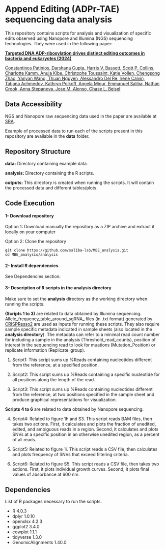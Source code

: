 # Append Editing (ADPr-TAE) sequencing data analysis
This repository contains scripts for analysis and visualization of specific edits observed using Nanopore and Illumina (NGS) sequencing technologies. They were used in the following paper:

[**Targeted DNA ADP-ribosylation drives distinct editing outcomes in bacteria and eukaryotes (2024)**](https://www.helmholtz-hiri.de/en/research/organisation/teams/team/rna-synthetic-biology/)

[Constantinos Patinios, Darshana Gupta, Harris V. Bassett, Scott P. Collins, Charlotte Kamm, Anuja Kibe, Christophe Toussaint, Katie Vollen, Chengsong Zhao, Yanyan Wang, Thuan Nguyen, Alessandro Del Re, Irene Calvin, Tatjana Achmedov, Kathryn Polkoff, Angela Migur, Emmanuel Saliba, Nathan Crook, Anna Stepanova, Jose M. Alonso, Chase L. Beisel](https://www.helmholtz-hiri.de/en/research/organisation/teams/team/rna-synthetic-biology/)

## Data Accessibility
NGS and Nanopore raw sequencing data used in the paper are available at [SRA](https://www.ncbi.nlm.nih.gov/sra).

Example of processed data to run each of the scripts present in this repository are available in the **data** folder.

## Repository Structure
**data:** Directory containing example data.

**analysis:** Directory containing the R scripts.

**outputs:** This directory is created when running the scripts. It will contain the processed data and different tables/plots.

## Code Execution
#### 1- Download repository
Option 1: Download manually the repository as a ZIP archive and extract it locally on your computer

Option 2: Clone the repository
```shell
git clone https://github.com/saliba-lab/MBE_analysis.git
cd MBE_analysis/analysis
```


#### 2- Install R dependencies 
See Dependencies section.


#### 3- Description of R scripts in the **analysis** directory
Make sure to set the **analysis** directory as the working directory when running the scripts.

**(Scripts 1 to 3)** are related to data obtained by Illumina sequencing. Allele_frequency_table_around_sgRNA_ files (in .txt format) generated by [CRISPResso2](https://github.com/pinellolab/CRISPResso2) are used as inputs for running these scripts.
They also require sample specific metadata indicated in sample sheets (also located in the **analysis directory**). 
The metadata can refer to a minimal read count number for including a sample in the analysis (Threshold_read_counts), position of interest in the sequencing read to look for muations (Mutation_Position) or replicate information (Replicate_group).

1. Script1: This script sums up %Reads containing nucleotides different from the reference, at a specified position. 

2. Script2: This script sums up %Reads containing a specific nucleotide for all positions along the length of the read. 

3. Script3: This script sums up %Reads containing nucleotides different from the reference, at two positions specified in the sample sheet and produce graphical representations for visualization.

 **Scripts 4 to 6** are related to data obtained by Nanopore sequencing.

4. Script4: Related to figure 1h and S3. This script reads BAM files, then takes two actions. First, it calculates and plots the fraction of unedited, edited, and ambiguous reads in a region. Second, it calculates and plots SNVs at a specific position in an otherwise unedited region, as a percent of all reads.

5. Script5: Related to figure 1i. This script reads a CSV file, then calculates and plots frequency of SNVs that exceed filtering criteria.

6. Script6: Related to figure S5. This script reads a CSV file, then takes two actions. First, it plots individual growth curves. Second, it plots final values of absorbance at 600 nm.

## Dependencies
List of R packages necessary to run the scripts.

- R                 4.0.3
- dplyr             1.0.10
- openxlsx          4.2.3
- ggplot2           3.4.0
- cowplot           1.1.1
- tidyverse         1.3.0
- GenomicAlignments 1.40.0
